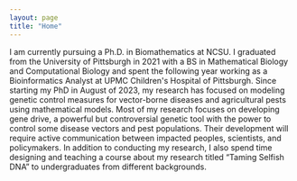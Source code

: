 ```yaml
---
layout: page
title: "Home"
---
```



I am currently pursuing a Ph.D. in Biomathematics at NCSU. I graduated from the University of Pittsburgh in 2021 with a BS in Mathematical Biology and Computational Biology and spent the following year working as a Bioinformatics Analyst at UPMC Children's Hospital of Pittsburgh. Since starting my PhD in August of 2023, my research has focused on modeling genetic control measures for vector-borne diseases and agricultural pests using mathematical models. Most of my research focuses on developing gene drive, a powerful but controversial genetic tool with the power to control some disease vectors and pest populations. Their development will require active communication between impacted peoples, scientists, and policymakers. In addition to conducting my research, I also spend time designing and teaching a course about my research titled “Taming Selfish DNA” to undergraduates from different backgrounds.
